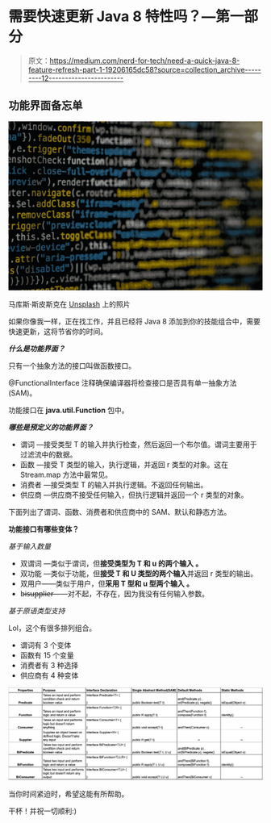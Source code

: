 # 需要快速更新 Java 8 特性吗？—第一部分

> 原文：<https://medium.com/nerd-for-tech/need-a-quick-java-8-feature-refresh-part-1-19206165dc58?source=collection_archive---------12----------------------->

## 功能界面备忘单

![](img/8245744d63fcf47fbaaa02e7eb55e884.png)

马库斯·斯皮斯克在 [Unsplash](https://unsplash.com?utm_source=medium&utm_medium=referral) 上的照片

如果你像我一样，正在找工作，并且已经将 Java 8 添加到你的技能组合中，需要快速更新，这将节省你的时间。

***什么是功能界面？***

只有一个抽象方法的接口叫做函数接口。

@FunctionalInterface 注释确保编译器将检查接口是否具有单一抽象方法(SAM)。

功能接口在 **java.util.Function** 包中。

***哪些是预定义的功能界面？***

*   谓词 <t>—接受类型 T 的输入并执行检查，然后返回一个布尔值。谓词主要用于过滤流中的数据。</t>
*   函数 <t r="">—接受 T 类型的输入，执行逻辑，并返回 r 类型的对象。这在 Stream.map 方法中最常见。</t>
*   消费者 <t>—接受类型 T 的输入并执行逻辑。不返回任何输出。</t>
*   供应商 <r>—供应商不接受任何输入，但执行逻辑并返回一个 r 类型的对象。</r>

下面列出了谓词、函数、消费者和供应商中的 SAM、默认和静态方法。

**功能接口有哪些变体？**

*基于输入数量*

*   双谓词 <t u="">—类似于谓词，但**接受类型为 T 和 u 的两个输入** **。**</t>
*   双功能 <t r="">—类似于功能，但**接受 T 和 U 类型的两个输入**并返回 r 类型的输出。</t>
*   双用户<t u="">——类似于用户，但**采用 T 型和 u 型两个输入** **。**</t>
*   b̶i̶s̶u̶p̶p̶l̶i̶e̶r̶——对不起，不存在，因为我没有任何输入参数。

*基于原语类型支持*

Lol，这个有很多排列组合。

*   谓词有 3 个变体
*   函数有 15 个变量
*   消费者有 3 种选择
*   供应商有 4 种变体

![](img/cefc1e31ef48040b8004b7d5bf4648ab.png)

当你时间紧迫时，希望这能有所帮助。

干杯！并祝一切顺利:)